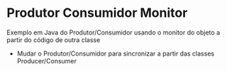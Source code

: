 # Produtor Consumidor Monitor

Exemplo em Java do Produtor/Consumidor usando o monitor do objeto a partir do código de outra classe
- Mudar o Produtor/Consumidor para sincronizar a partir das classes Producer/Consumer
